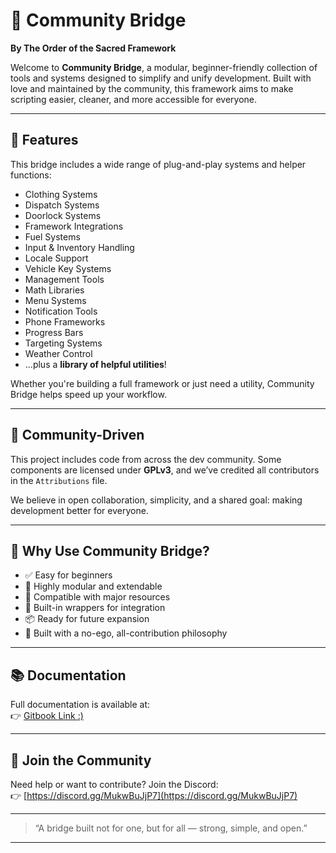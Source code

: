 # 🌉 Community Bridge  
**By The Order of the Sacred Framework**

Welcome to **Community Bridge**, a modular, beginner-friendly collection of tools and systems designed to simplify and unify development. Built with love and maintained by the community, this framework aims to make scripting easier, cleaner, and more accessible for everyone.

---

## 🔧 Features

This bridge includes a wide range of plug-and-play systems and helper functions:

- Clothing Systems  
- Dispatch Systems  
- Doorlock Systems  
- Framework Integrations  
- Fuel Systems  
- Input & Inventory Handling  
- Locale Support  
- Vehicle Key Systems  
- Management Tools  
- Math Libraries  
- Menu Systems  
- Notification Tools  
- Phone Frameworks  
- Progress Bars  
- Targeting Systems  
- Weather Control  
- ...plus a **library of helpful utilities**!

Whether you're building a full framework or just need a utility, Community Bridge helps speed up your workflow.

---

## 🤝 Community-Driven

This project includes code from across the dev community. Some components are licensed under **GPLv3**, and we’ve credited all contributors in the `Attributions` file.

We believe in open collaboration, simplicity, and a shared goal: making development better for everyone.

---

## 🧰 Why Use Community Bridge?

- ✅ Easy for beginners  
- 🔄 Highly modular and extendable  
- 🔌 Compatible with major resources  
- 🔧 Built-in wrappers for integration  
- 📦 Ready for future expansion  
- 🤝 Built with a no-ego, all-contribution philosophy

---

## 📚 Documentation

Full documentation is available at:  
👉 [Gitbook Link  :)](https://mrnewbs-scrips.gitbook.io/the-order-of-the-sacred-framework)

---

## 💬 Join the Community

Need help or want to contribute? Join the Discord:  
👉 [https://discord.gg/MukwBuJjP7](https://discord.gg/MukwBuJjP7)

---

> “A bridge built not for one, but for all — strong, simple, and open.”

---